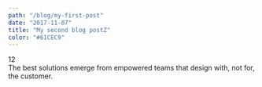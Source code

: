 ```yaml
---
path: "/blog/my-first-post"
date: "2017-11-07"
title: "My second blog postZ"
color: "#61CEC9"
---
```

<div class="number">12</div>
The best <span class="copy-new">solutions</span> emerge from <span class="copy-new">empowered teams 			that design with, not for, the customer.</span>
